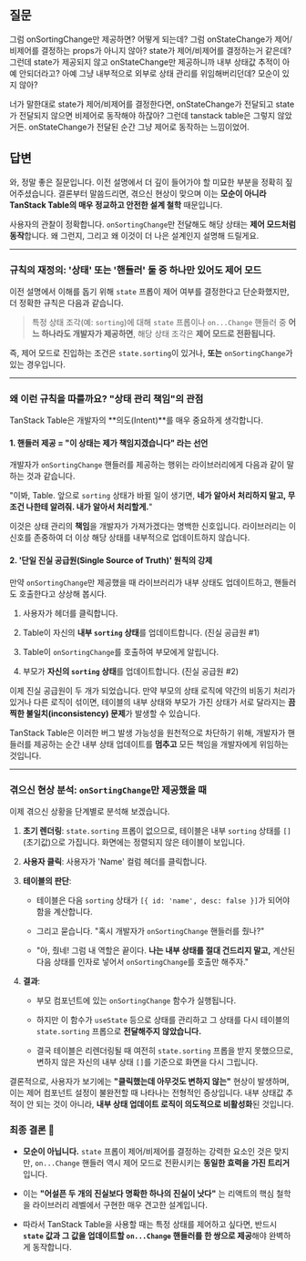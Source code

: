 ## 질문
그럼 onSortingChange만 제공하면? 어떻게 되는데? 그럼 onStateChange가 제어/비제어를 결정하는 props가 아니지 않아? state가 제어/비제어를 결정하는거 같은데? 그런데 state가 제공되지 않고 onStateChange만 제공하니까 내부 상태값 추적이 아예 안되더라고? 아예 그냥 내부적으로 외부로 상태 관리를 위임해버리던데? 모순이 있지 않아?

너가 말한대로 state가 제어/비제어를 결정한다면, onStateChange가 전달되고 state가 전달되지 않으면 비제어로 동작해야 하잖아? 그런데 tanstack table은 그렇지 않았거든. onStateChange가 전달된 순간 그냥 제어로 동작하는 느낌이었어.

## 답변

와, 정말 좋은 질문입니다. 이전 설명에서 더 깊이 들어가야 할 미묘한 부분을 정확히 짚어주셨습니다. 결론부터 말씀드리면, 겪으신 현상이 맞으며 이는 **모순이 아니라 TanStack Table의 매우 정교하고 안전한 설계 철학** 때문입니다.

사용자의 관찰이 정확합니다. `onSortingChange`만 전달해도 해당 상태는 **제어 모드처럼 동작**합니다. 왜 그런지, 그리고 왜 이것이 더 나은 설계인지 설명해 드릴게요.

---

### 규칙의 재정의: '상태' 또는 '핸들러' 둘 중 하나만 있어도 제어 모드

이전 설명에서 이해를 돕기 위해 `state` 프롭이 제어 여부를 결정한다고 단순화했지만, 더 정확한 규칙은 다음과 같습니다.

> 특정 상태 조각(예: `sorting`)에 대해 `state` 프롭이나 `on...Change` 핸들러 중 **어느 하나라도 개발자가 제공하면**, 해당 상태 조각은 **제어 모드로 전환됩니다.**

즉, 제어 모드로 진입하는 조건은 `state.sorting`이 있거나, **또는** `onSortingChange`가 있는 경우입니다.

---

### 왜 이런 규칙을 따를까요? "상태 관리 책임"의 관점

TanStack Table은 개발자의 **의도(Intent)**를 매우 중요하게 생각합니다.

#### **1. 핸들러 제공 = "이 상태는 제가 책임지겠습니다" 라는 선언**

개발자가 `onSortingChange` 핸들러를 제공하는 행위는 라이브러리에게 다음과 같이 말하는 것과 같습니다.

"이봐, Table. 앞으로 `sorting` 상태가 바뀔 일이 생기면, **네가 알아서 처리하지 말고, 무조건 나한테 알려줘. 내가 알아서 처리할게.**"

이것은 상태 관리의 **책임**을 개발자가 가져가겠다는 명백한 신호입니다. 라이브러리는 이 신호를 존중하여 더 이상 해당 상태를 내부적으로 업데이트하지 않습니다.

#### **2. '단일 진실 공급원(Single Source of Truth)' 원칙의 강제**

만약 `onSortingChange`만 제공했을 때 라이브러리가 내부 상태도 업데이트하고, 핸들러도 호출한다고 상상해 봅시다.

1. 사용자가 헤더를 클릭합니다.
    
2. Table이 자신의 **내부 `sorting` 상태**를 업데이트합니다. (진실 공급원 #1)
    
3. Table이 `onSortingChange`를 호출하여 부모에게 알립니다.
    
4. 부모가 **자신의 `sorting` 상태**를 업데이트합니다. (진실 공급원 #2)
    

이제 진실 공급원이 두 개가 되었습니다. 만약 부모의 상태 로직에 약간의 비동기 처리가 있거나 다른 로직이 섞이면, 테이블의 내부 상태와 부모가 가진 상태가 서로 달라지는 **끔찍한 불일치(inconsistency) 문제**가 발생할 수 있습니다.

TanStack Table은 이러한 버그 발생 가능성을 원천적으로 차단하기 위해, 개발자가 핸들러를 제공하는 순간 내부 상태 업데이트를 **멈추고** 모든 책임을 개발자에게 위임하는 것입니다.

---

### 겪으신 현상 분석: `onSortingChange`만 제공했을 때

이제 겪으신 상황을 단계별로 분석해 보겠습니다.

1. **초기 렌더링**: `state.sorting` 프롭이 없으므로, 테이블은 내부 `sorting` 상태를 `[]`(초기값)으로 가집니다. 화면에는 정렬되지 않은 테이블이 보입니다.
    
2. **사용자 클릭**: 사용자가 'Name' 컬럼 헤더를 클릭합니다.
    
3. **테이블의 판단**:
    
    - 테이블은 다음 `sorting` 상태가 `[{ id: 'name', desc: false }]`가 되어야 함을 계산합니다.
        
    - 그리고 묻습니다. "혹시 개발자가 `onSortingChange` 핸들러를 줬나?"
        
    - "아, 줬네! 그럼 내 역할은 끝이다. **나는 내부 상태를 절대 건드리지 말고,** 계산된 다음 상태를 인자로 넣어서 `onSortingChange`를 호출만 해주자."
        
4. **결과**:
    
    - 부모 컴포넌트에 있는 `onSortingChange` 함수가 실행됩니다.
        
    - 하지만 이 함수가 `useState` 등으로 상태를 관리하고 그 상태를 다시 테이블의 `state.sorting` 프롭으로 **전달해주지 않았습니다.**
        
    - 결국 테이블은 리렌더링될 때 여전히 `state.sorting` 프롭을 받지 못했으므로, 변하지 않은 자신의 내부 상태 `[]`를 기준으로 화면을 다시 그립니다.
        

결론적으로, 사용자가 보기에는 **"클릭했는데 아무것도 변하지 않는"** 현상이 발생하며, 이는 제어 컴포넌트 설정이 불완전할 때 나타나는 전형적인 증상입니다. 내부 상태값 추적이 안 되는 것이 아니라, **내부 상태 업데이트 로직이 의도적으로 비활성화**된 것입니다.

### 최종 결론 🚗

- **모순이 아닙니다.** `state` 프롭이 제어/비제어를 결정하는 강력한 요소인 것은 맞지만, `on...Change` 핸들러 역시 제어 모드로 전환시키는 **동일한 효력을 가진 트리거**입니다.
    
- 이는 **"어설픈 두 개의 진실보다 명확한 하나의 진실이 낫다"** 는 리액트의 핵심 철학을 라이브러리 레벨에서 구현한 매우 견고한 설계입니다.
    
- 따라서 TanStack Table을 사용할 때는 특정 상태를 제어하고 싶다면, 반드시 **`state` 값과 그 값을 업데이트할 `on...Change` 핸들러를 한 쌍으로 제공**해야 완벽하게 동작합니다.